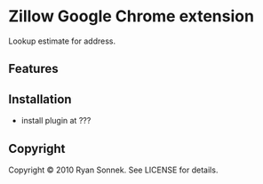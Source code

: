 # Zillow Google Chrome extension

Lookup estimate for address.

## Features


## Installation

* install plugin at ???

## Copyright

Copyright © 2010 Ryan Sonnek. See LICENSE for details.
